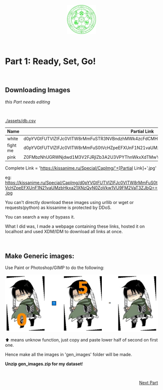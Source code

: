 <p align="center">
    <img src="/assets/fav-96.png">
</p><br>

# Part 1: Ready, Set, Go!

<br>

## Downloading Images

*this Part needs editing*

<br>

[./assets/db.csv](./assets/db.csv)

| **Name** | **Partial Link**                                             |
| -------- | ------------------------------------------------------------ |
| white    | d0pYVGtFUTVlZlFJc0VITW8rMmFuSTR3NVBndzhMWk4zcFdCMHNyRmlFQzNBSm8zZGdVZFBDZXk4cTJ5OSszaw== |
| fight me | d0pYVGtFUTVlZlFJc0VITW8rMmFuS0tVcHZpeEFXUnF1N21vaUMzbHkxa21XNzQyN0ZoVkw1VU9FM2VaT3ZJbQ== |
| pink     | Z0FMbzNhUGRWNjdwd1M3V2FJRjlZb3A2U3VPYThnWkxXdTMwYlN4WktHbjVKUlQrU3ZpUnB4cEhWejEzb1k4RQ== |

Complete Link = 'https://kissanime.ru/Special/CapImg/'+[Partial Link]+'.jpg'

eg: https://kissanime.ru/Special/CapImg/d0pYVGtFUTVlZlFJc0VITW8rMmFuS0tVcHZpeEFXUnF1N21vaUMzbHkxa21XNzQyN0ZoVkw1VU9FM2VaT3ZJbQ==.jpg

You can't directly download these images using urllib or wget or requests(python) as kissanime is protected by DDoS.

You can search a way of bypass it.

What I did was, I made a webpage containing these links, hosted it on localhost and used XDM/IDM to download all links at once.

<br>

## Make Generic images:

Use Paint or Photoshop/GIMP to do the following:

![levi](/assets/levi.PNG)



:arrow_up: means unknow function, just copy and paste lower half of second on first one.

Hence make all the images in 'gen_images' folder will be made.

**Unzip gen_images.zip for my dataset**!

<br>

[<p align='right'>Next Part</p>](./docs/part2.md)

